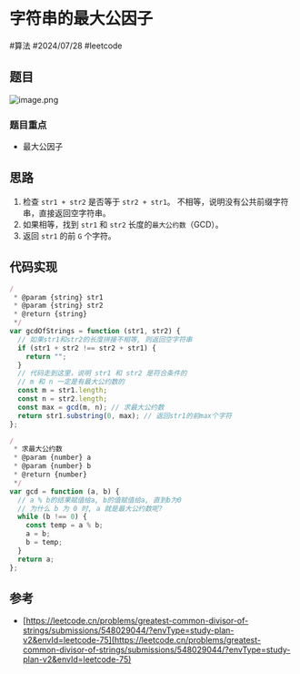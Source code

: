 
# 字符串的最大公因子


#算法 #2024/07/28 #leetcode 

## 题目

![image.png](https://832-1310531898.cos.ap-beijing.myqcloud.com/85bd009b5d64c17b72e1ab92ba43cb31.png)

### 题目重点

- 最大公因子

## 思路

1. 检查  `str1 + str2` 是否等于 `str2 + str1`。 不相等，说明没有公共前缀字符串，直接返回空字符串。
2. 如果相等，找到 `str1` 和 `str2` 长度的`最大公约数`（GCD）。
3. 返回 `str1` 的前 `G` 个字符。

## 代码实现

```javascript
/
 * @param {string} str1
 * @param {string} str2
 * @return {string}
 */
var gcdOfStrings = function (str1, str2) {
  // 如果str1和str2的长度拼接不相等, 则返回空字符串
  if (str1 + str2 !== str2 + str1) {
    return "";
  }
  // 代码走到这里，说明 str1 和 str2 是符合条件的
  // m 和 n 一定是有最大公约数的
  const m = str1.length;
  const n = str2.length;
  const max = gcd(m, n); // 求最大公约数
  return str1.substring(0, max); // 返回str1的前max个字符
};

/
 * 求最大公约数
 * @param {number} a
 * @param {number} b
 * @return {number}
 */
var gcd = function (a, b) {
  // a % b的结果赋值给a, b的值赋值给a, 直到b为0
  // 为什么 b 为 0 时, a 就是最大公约数呢?
  while (b !== 0) {
    const temp = a % b;
    a = b;
    b = temp;
  }
  return a;
};

```

## 参考

- [https://leetcode.cn/problems/greatest-common-divisor-of-strings/submissions/548029044/?envType=study-plan-v2&envId=leetcode-75](https://leetcode.cn/problems/greatest-common-divisor-of-strings/submissions/548029044/?envType=study-plan-v2&envId=leetcode-75)

